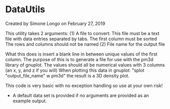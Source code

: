 # DataUtils
Created by Simone Longo on February 27, 2019
 
 This utility takes 2 arguments:
 (1) A file to convert: 
 		This file must be a text file with data entries separated by tabs.
 		The first column must be sorted
 		The rows and columns should not be named
 (2) File name for the output file
 
 What this does is insert a blank line in between unique values of the first column.
 The purpose of this is to generate a file for use with the pm3d library of gnuplot.
 The values should all be numerical values with 3 columns (an x, y, and z if you will) 
 When plotting this data in gnuplot: "splot "output_file_name" w pm3d" the result is a 
 3D density plot.
 
 This code is very basic with no exception handling so use at your own risk!
 * A default data set is provided if no arguments are provided as an example output.
